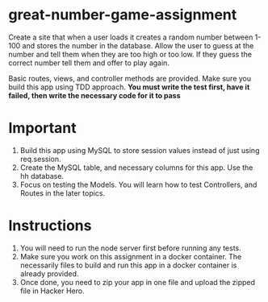 # great-number-game-assignment

Create a site that when a user loads it creates a random number between 1-100 and stores the number in ​the ​database. Allow the user to guess at the number and tell them when they are too high or too low. If they guess the correct number tell them and offer to play again.​

Basic routes, views, and controller methods are provided. Make sure you build this app using TDD approach.
**You must write the test first, have it failed, then write the necessary code for it to pass**

# Important

1. Build this app using MySQL to store session values instead of just using req.session.
2. Create the MySQL table, and necessary columns for this app. Use the hh database.
3. Focus on testing the ​Models. ​You will learn how to test Controllers, and Routes in the later topics.


# Instructions

1. You will need to run the node server first before running any tests. 
2. Make sure you work on this assignment in a docker container. The necessarily files to build and run this app in a docker container is already provided.
3. Once done, you need to zip your app in one file and upload the zipped file in Hacker Hero.
